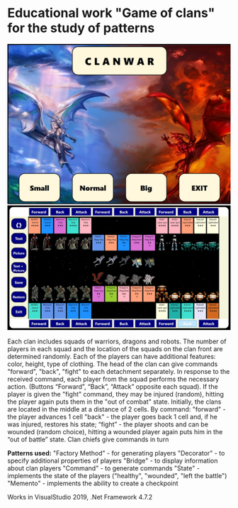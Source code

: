 # Educational work "Game of clans" for the study of patterns

![Image Project1](https://github.com/StehniiTania/WarClan/blob/main/Picture/Game1.jpg)
![Image Projict2](https://github.com/StehniiTania/WarClan/blob/main/Picture/Game2.jpg)

Each clan includes squads of warriors, dragons and robots. 
The number of players in each squad and the location of the 
squads on the clan front are determined randomly. 
Each of the players can have additional features: color, 
height, type of clothing.
The head of the clan can give commands "forward", "back", "fight" 
to each detachment separately. 
In response to the received command, each player from the squad 
performs the necessary action. (Buttons “Forward”, “Back”, “Attack” 
opposite each squad). If the player is given the "fight" command, 
they may be injured (random), hitting the player again puts them 
in the "out of combat" state.
Initially, the clans are located in the middle at a distance of 2 cells.
By command:
"forward" - the player advances 1 cell
"back" - the player goes back 1 cell and, if he was injured, restores his state;
“fight” - the player shoots and can be wounded (random choice), hitting 
a wounded player again puts him in the “out of battle” state.
Clan chiefs give commands in turn



****Patterns used:****
"Factory Method" - for generating players
"Decorator" - to specify additional properties of players
"Bridge" - to display information about clan players
"Command" - to generate commands
"State" - implements the state of the players ("healthy", "wounded", "left the battle")
"Memento" - implements the ability to create a checkpoint


Works in VisualStudio 2019, .Net Framework 4.7.2
